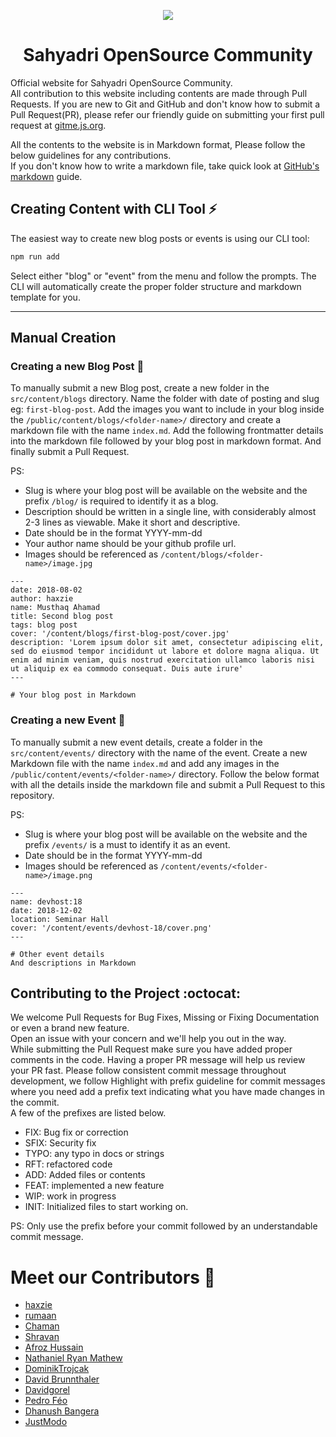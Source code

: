 <p align="center">
<img src="https://raw.githubusercontent.com/haxzie/sosc-website/master/src/images/logo_main.png"/>
</p>
<h1 align="center">Sahyadri OpenSource Community</h1>

Official website for Sahyadri OpenSource Community.  
All contribution to this website including contents are made through Pull Requests. If you are new to Git and GitHub and don't know how to submit a Pull Request(PR), please refer our friendly guide on submitting your first pull request at [gitme.js.org](https://gitme.js.org).

All the contents to the website is in Markdown format, Please follow the below guidelines for any contributions.  
If you don't know how to write a markdown file, take quick look at [GitHub's markdown](https://guides.github.com/features/mastering-markdown/) guide.

## Creating Content with CLI Tool :zap:

The easiest way to create new blog posts or events is using our CLI tool:

```bash
npm run add
```

Select either "blog" or "event" from the menu and follow the prompts. The CLI will automatically create the proper folder structure and markdown template for you.

---

## Manual Creation

### Creating a new Blog Post :memo:

To manually submit a new Blog post, create a new folder in the `src/content/blogs` directory. Name the folder with date of posting and slug eg: `first-blog-post`. Add the images you want to include in your blog inside the `/public/content/blogs/<folder-name>/` directory and create a markdown file with the name `index.md`. Add the following frontmatter details into the markdown file followed by your blog post in markdown format. And finally submit a Pull Request.

PS:

- Slug is where your blog post will be available on the website and the prefix `/blog/` is required to identify it as a blog.
- Description should be written in a single line, with considerably almost 2-3 lines as viewable. Make it short and descriptive.
- Date should be in the format YYYY-mm-dd
- Your author name should be your github profile url.
- Images should be referenced as `/content/blogs/<folder-name>/image.jpg`

```
---
date: 2018-08-02
author: haxzie
name: Musthaq Ahamad
title: Second blog post
tags: blog post
cover: '/content/blogs/first-blog-post/cover.jpg'
description: 'Lorem ipsum dolor sit amet, consectetur adipiscing elit, sed do eiusmod tempor incididunt ut labore et dolore magna aliqua. Ut enim ad minim veniam, quis nostrud exercitation ullamco laboris nisi ut aliquip ex ea commodo consequat. Duis aute irure'
---

# Your blog post in Markdown
```

### Creating a new Event :triangular_flag_on_post:

To manually submit a new event details, create a folder in the `src/content/events/` directory with the name of the event. Create a new Markdown file with the name `index.md` and add any images in the `/public/content/events/<folder-name>/` directory. Follow the below format with all the details inside the markdown file and submit a Pull Request to this repository.

PS:

- Slug is where your blog post will be available on the website and the prefix `/events/` is a must to identify it as an event.
- Date should be in the format YYYY-mm-dd
- Images should be referenced as `/content/events/<folder-name>/image.png`

```
---
name: devhost:18
date: 2018-12-02
location: Seminar Hall
cover: '/content/events/devhost-18/cover.png'
---

# Other event details
And descriptions in Markdown
```

## Contributing to the Project :octocat:

We welcome Pull Requests for Bug Fixes, Missing or Fixing Documentation or even a brand new feature.  
Open an issue with your concern and we'll help you out in the way.  
While submitting the Pull Request make sure you have added proper comments in the code. Having a proper PR message will help us review your PR fast. Please follow consistent commit message throughout development, we follow Highlight with prefix guideline for commit messages where you need add a prefix text indicating what you have made changes in the commit.  
A few of the prefixes are listed below.

- FIX: Bug fix or correction
- SFIX: Security fix
- TYPO: any typo in docs or strings
- RFT: refactored code
- ADD: Added files or contents
- FEAT: implemented a new feature
- WIP: work in progress
- INIT: Initialized files to start working on.

PS: Only use the prefix before your commit followed by an understandable commit message.

# Meet our Contributors :tada:

- [haxzie](https://github.com/haxzie)
- [rumaan](https://github.com/rumaan)
- [Chaman](https://github.com/chaman-k)
- [Shravan](https://github.com/shravan1998)
- [Afroz Hussain](https://github.com/coderhawk999)
- [Nathaniel Ryan Mathew](https://github.com/nathanielmathew)
- [DominikTrojcak](https://github.com/DominikTrojcak)
- [David Brunnthaler](https://github.com/davidbru)
- [Davidgorel](https://github.com/davidgorel)
- [Pedro Féo](https://github.com/phe0)
- [Dhanush Bangera](https://github.com/dhanushp)
- [JustModo](https://github.com/JustModo)
